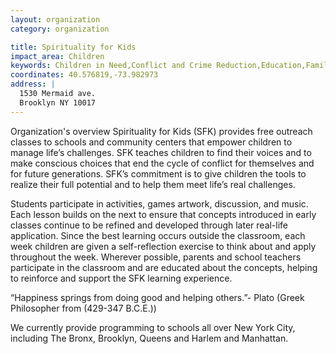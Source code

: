 ```yaml
---
layout: organization
category: organization

title: Spirituality for Kids
impact_area: Children
keywords: Children in Need,Conflict and Crime Reduction,Education,Families in Need,Health and Wellness,Understanding and Diversity
coordinates: 40.576819,-73.982973
address: |
  1530 Mermaid ave.
  Brooklyn NY 10017
---
```

Organization's overview
Spirituality for Kids (SFK) provides free outreach classes to schools and community centers that empower children to manage life’s challenges.  SFK teaches children to find their voices and to make conscious choices that end the cycle of conflict for themselves and for future generations.  SFK’s commitment is to give children the tools to realize their full potential and to help them meet life’s real challenges.

  
Students participate in activities, games artwork, discussion, and music.  Each lesson builds on the next to ensure that concepts introduced in early classes continue to be refined and developed through later real-life application.  Since the best learning occurs outside the classroom, each week children are given a self-reflection exercise to think about and apply throughout the week.  Wherever possible, parents and school teachers participate in the classroom and are educated about the concepts, helping to reinforce and support the SFK learning experience.  
 
“Happiness springs from doing good and helping others.”- Plato (Greek Philosopher from (429-347 B.C.E.)) 
 
We currently provide programming to schools all over New York City, including The Bronx, Brooklyn, Queens and Harlem and Manhattan.